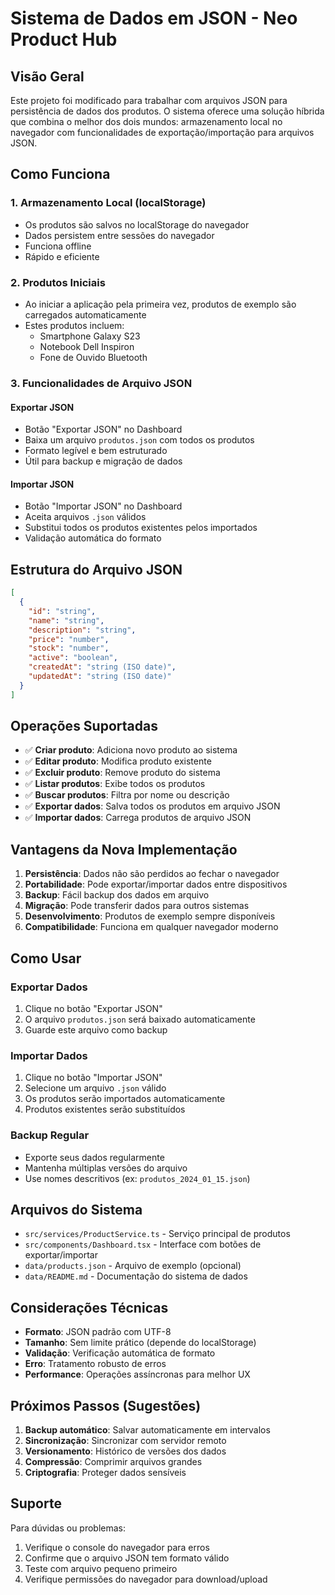 # Sistema de Dados em JSON - Neo Product Hub

## Visão Geral

Este projeto foi modificado para trabalhar com arquivos JSON para persistência de dados dos produtos. O sistema oferece uma solução híbrida que combina o melhor dos dois mundos: armazenamento local no navegador com funcionalidades de exportação/importação para arquivos JSON.

## Como Funciona

### 1. **Armazenamento Local (localStorage)**
- Os produtos são salvos no localStorage do navegador
- Dados persistem entre sessões do navegador
- Funciona offline
- Rápido e eficiente

### 2. **Produtos Iniciais**
- Ao iniciar a aplicação pela primeira vez, produtos de exemplo são carregados automaticamente
- Estes produtos incluem:
  - Smartphone Galaxy S23
  - Notebook Dell Inspiron  
  - Fone de Ouvido Bluetooth

### 3. **Funcionalidades de Arquivo JSON**

#### **Exportar JSON**
- Botão "Exportar JSON" no Dashboard
- Baixa um arquivo `produtos.json` com todos os produtos
- Formato legível e bem estruturado
- Útil para backup e migração de dados

#### **Importar JSON**
- Botão "Importar JSON" no Dashboard
- Aceita arquivos `.json` válidos
- Substitui todos os produtos existentes pelos importados
- Validação automática do formato

## Estrutura do Arquivo JSON

```json
[
  {
    "id": "string",
    "name": "string",
    "description": "string",
    "price": "number",
    "stock": "number", 
    "active": "boolean",
    "createdAt": "string (ISO date)",
    "updatedAt": "string (ISO date)"
  }
]
```

## Operações Suportadas

- ✅ **Criar produto**: Adiciona novo produto ao sistema
- ✅ **Editar produto**: Modifica produto existente
- ✅ **Excluir produto**: Remove produto do sistema
- ✅ **Listar produtos**: Exibe todos os produtos
- ✅ **Buscar produtos**: Filtra por nome ou descrição
- ✅ **Exportar dados**: Salva todos os produtos em arquivo JSON
- ✅ **Importar dados**: Carrega produtos de arquivo JSON

## Vantagens da Nova Implementação

1. **Persistência**: Dados não são perdidos ao fechar o navegador
2. **Portabilidade**: Pode exportar/importar dados entre dispositivos
3. **Backup**: Fácil backup dos dados em arquivo
4. **Migração**: Pode transferir dados para outros sistemas
5. **Desenvolvimento**: Produtos de exemplo sempre disponíveis
6. **Compatibilidade**: Funciona em qualquer navegador moderno

## Como Usar

### **Exportar Dados**
1. Clique no botão "Exportar JSON"
2. O arquivo `produtos.json` será baixado automaticamente
3. Guarde este arquivo como backup

### **Importar Dados**
1. Clique no botão "Importar JSON"
2. Selecione um arquivo `.json` válido
3. Os produtos serão importados automaticamente
4. Produtos existentes serão substituídos

### **Backup Regular**
- Exporte seus dados regularmente
- Mantenha múltiplas versões do arquivo
- Use nomes descritivos (ex: `produtos_2024_01_15.json`)

## Arquivos do Sistema

- `src/services/ProductService.ts` - Serviço principal de produtos
- `src/components/Dashboard.tsx` - Interface com botões de exportar/importar
- `data/products.json` - Arquivo de exemplo (opcional)
- `data/README.md` - Documentação do sistema de dados

## Considerações Técnicas

- **Formato**: JSON padrão com UTF-8
- **Tamanho**: Sem limite prático (depende do localStorage)
- **Validação**: Verificação automática de formato
- **Erro**: Tratamento robusto de erros
- **Performance**: Operações assíncronas para melhor UX

## Próximos Passos (Sugestões)

1. **Backup automático**: Salvar automaticamente em intervalos
2. **Sincronização**: Sincronizar com servidor remoto
3. **Versionamento**: Histórico de versões dos dados
4. **Compressão**: Comprimir arquivos grandes
5. **Criptografia**: Proteger dados sensíveis

## Suporte

Para dúvidas ou problemas:
1. Verifique o console do navegador para erros
2. Confirme que o arquivo JSON tem formato válido
3. Teste com arquivo pequeno primeiro
4. Verifique permissões do navegador para download/upload

